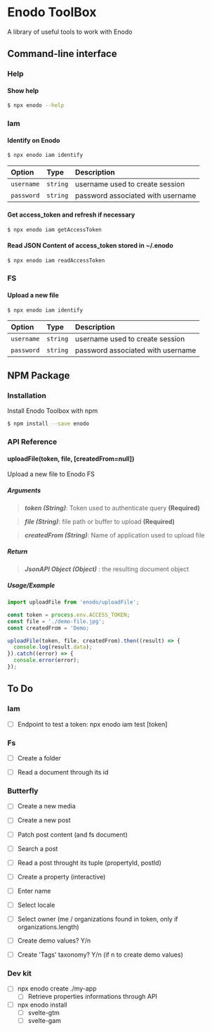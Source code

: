 # Enodo ToolBox

A library of useful tools to work with Enodo


## Command-line interface

### Help

#### Show help

```bash
$ npx enodo --help
```


### Iam

#### Identify on Enodo

```bash
$ npx enodo iam identify
```

| Option    | Type     | Description                       |
| :-------- | :------- | :-------------------------------- |
| `username`| `string` | username used to create session   |
| `password`| `string` | password associated with username |


#### Get access_token and refresh if necessary

```bash
$ npx enodo iam getAccessToken
```

#### Read JSON Content of access_token stored in ~/.enodo

```bash
$ npx enodo iam readAccessToken
```


### FS

#### Upload a new file

```bash
$ npx enodo iam identify
```

| Option    | Type     | Description                       |
| :-------- | :------- | :-------------------------------- |
| `username`| `string` | username used to create session   |
| `password`| `string` | password associated with username |


## NPM Package

### Installation

Install Enodo Toolbox with npm

```bash
$ npm install --save enodo
```


### API Reference

#### uploadFile(token, file, [createdFrom=null])

Upload a new file to Enodo FS


##### Arguments

> ***token (String)***: Token used to authenticate query **(Required)**

> ***file (String)***: file path or buffer to upload **(Required)**

> ***createdFrom (String)***: Name of application used to upload file


##### Return
> ***JsonAPI Object (Object)*** : the resulting document object


##### Usage/Example

```javascript
import uploadFile from 'enodo/uploadFile';

const token = process.env.ACCESS_TOKEN;
const file = './demo-file.jpg';
const createdFrom = 'Demo;

uploadFile(token, file, createdFrom).then((result) => {
  console.log(result.data);
}).catch((error) => {
  console.error(error);
});
```


## To Do

### Iam

- [ ]  Endpoint to test a token: npx enodo iam test [token]


### Fs

- [ ]  Create a folder
- [ ]  Read a document through its id


### Butterfly

- [ ]  Create a new media
- [ ]  Create a new post
- [ ]  Patch post content (and fs document)
- [ ]  Search a post
- [ ]  Read a post throught its tuple (propertyId, postId)
- [ ]  Create a property (interactive)
  - [ ]  Enter name
  - [ ]  Select locale
  - [ ]  Select owner (me / organizations found in token, only if organizations.length)
  - [ ]  Create demo values? Y/n
  - [ ]  Create 'Tags' taxonomy? Y/n (if n to create demo values)


### Dev kit

- [ ] npx enodo create ./my-app
  - [ ] Retrieve properties informations through API
- [ ] npx enodo install
  - [ ] svelte-gtm
  - [ ] svelte-gam
